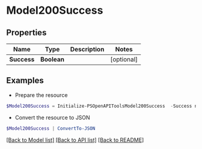 # Model200Success
## Properties

Name | Type | Description | Notes
------------ | ------------- | ------------- | -------------
**Success** | **Boolean** |  | [optional] 

## Examples

- Prepare the resource
```powershell
$Model200Success = Initialize-PSOpenAPIToolsModel200Success  -Success null
```

- Convert the resource to JSON
```powershell
$Model200Success | ConvertTo-JSON
```

[[Back to Model list]](../README.md#documentation-for-models) [[Back to API list]](../README.md#documentation-for-api-endpoints) [[Back to README]](../README.md)

